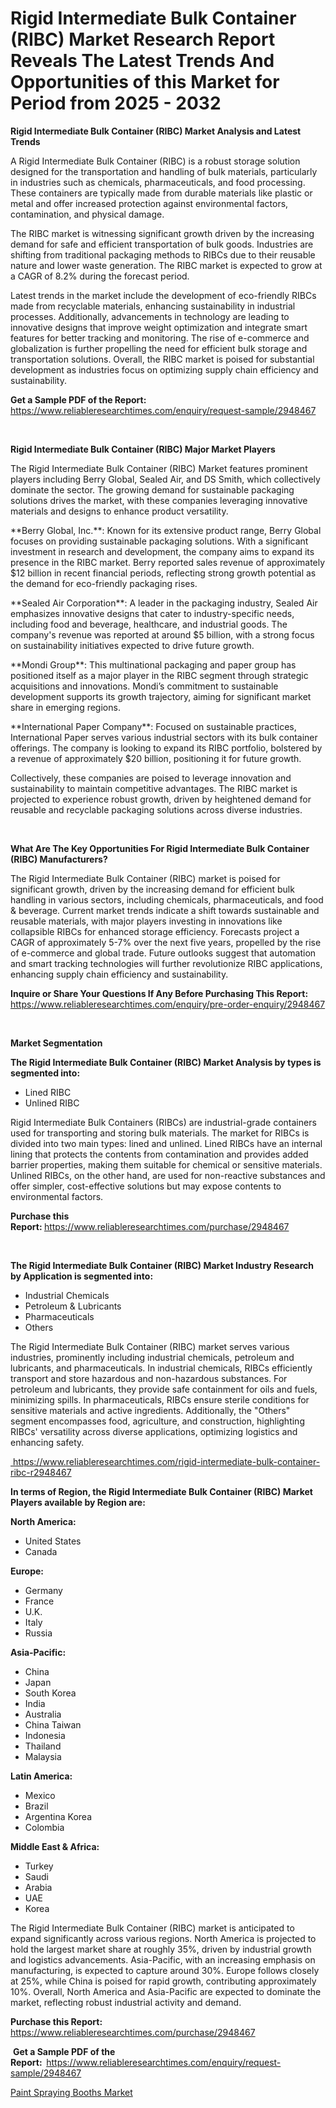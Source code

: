 <p><h1>Rigid Intermediate Bulk Container (RIBC) Market Research Report Reveals The Latest Trends And Opportunities of this Market for Period from 2025 - 2032</h1></p><p><strong>Rigid Intermediate Bulk Container (RIBC) Market Analysis and Latest Trends</strong></p>
<p><p>A Rigid Intermediate Bulk Container (RIBC) is a robust storage solution designed for the transportation and handling of bulk materials, particularly in industries such as chemicals, pharmaceuticals, and food processing. These containers are typically made from durable materials like plastic or metal and offer increased protection against environmental factors, contamination, and physical damage.</p><p>The RIBC market is witnessing significant growth driven by the increasing demand for safe and efficient transportation of bulk goods. Industries are shifting from traditional packaging methods to RIBCs due to their reusable nature and lower waste generation. The RIBC market is expected to grow at a CAGR of 8.2% during the forecast period.</p><p>Latest trends in the market include the development of eco-friendly RIBCs made from recyclable materials, enhancing sustainability in industrial processes. Additionally, advancements in technology are leading to innovative designs that improve weight optimization and integrate smart features for better tracking and monitoring. The rise of e-commerce and globalization is further propelling the need for efficient bulk storage and transportation solutions. Overall, the RIBC market is poised for substantial development as industries focus on optimizing supply chain efficiency and sustainability.</p></p>
<p><strong>Get a Sample PDF of the Report:&nbsp;</strong> <a href="https://www.reliableresearchtimes.com/enquiry/request-sample/2948467?utm_campaign=3040&utm_medium=2&utm_source=Github&utm_content=ia&utm_term=12032025&utm_id=rigid-intermediate-bulk-container-ribc">https://www.reliableresearchtimes.com/enquiry/request-sample/2948467</a></p>
<p>&nbsp;</p>
<p><strong>Rigid Intermediate Bulk Container (RIBC) Major Market Players</strong></p>
<p><p>The Rigid Intermediate Bulk Container (RIBC) Market features prominent players including Berry Global, Sealed Air, and DS Smith, which collectively dominate the sector. The growing demand for sustainable packaging solutions drives the market, with these companies leveraging innovative materials and designs to enhance product versatility.</p><p>**Berry Global, Inc.**: Known for its extensive product range, Berry Global focuses on providing sustainable packaging solutions. With a significant investment in research and development, the company aims to expand its presence in the RIBC market. Berry reported sales revenue of approximately $12 billion in recent financial periods, reflecting strong growth potential as the demand for eco-friendly packaging rises.</p><p>**Sealed Air Corporation**: A leader in the packaging industry, Sealed Air emphasizes innovative designs that cater to industry-specific needs, including food and beverage, healthcare, and industrial goods. The company's revenue was reported at around $5 billion, with a strong focus on sustainability initiatives expected to drive future growth.</p><p>**Mondi Group**: This multinational packaging and paper group has positioned itself as a major player in the RIBC segment through strategic acquisitions and innovations. Mondi’s commitment to sustainable development supports its growth trajectory, aiming for significant market share in emerging regions.</p><p>**International Paper Company**: Focused on sustainable practices, International Paper serves various industrial sectors with its bulk container offerings. The company is looking to expand its RIBC portfolio, bolstered by a revenue of approximately $20 billion, positioning it for future growth.</p><p>Collectively, these companies are poised to leverage innovation and sustainability to maintain competitive advantages. The RIBC market is projected to experience robust growth, driven by heightened demand for reusable and recyclable packaging solutions across diverse industries.</p></p>
<p>&nbsp;</p>
<p><strong>What Are The Key Opportunities For Rigid Intermediate Bulk Container (RIBC) Manufacturers?</strong></p>
<p><p>The Rigid Intermediate Bulk Container (RIBC) market is poised for significant growth, driven by the increasing demand for efficient bulk handling in various sectors, including chemicals, pharmaceuticals, and food & beverage. Current market trends indicate a shift towards sustainable and reusable materials, with major players investing in innovations like collapsible RIBCs for enhanced storage efficiency. Forecasts project a CAGR of approximately 5-7% over the next five years, propelled by the rise of e-commerce and global trade. Future outlooks suggest that automation and smart tracking technologies will further revolutionize RIBC applications, enhancing supply chain efficiency and sustainability.</p></p>
<p><strong>Inquire or Share Your Questions If Any Before Purchasing This Report:</strong> <a href="https://www.reliableresearchtimes.com/enquiry/pre-order-enquiry/2948467?utm_campaign=3040&utm_medium=2&utm_source=Github&utm_content=ia&utm_term=12032025&utm_id=rigid-intermediate-bulk-container-ribc">https://www.reliableresearchtimes.com/enquiry/pre-order-enquiry/2948467</a></p>
<p>&nbsp;</p>
<p><strong>Market Segmentation</strong></p>
<p><strong>The Rigid Intermediate Bulk Container (RIBC) Market Analysis by types is segmented into:</strong></p>
<p><ul><li>Lined RIBC</li><li>Unlined RIBC</li></ul></p>
<p><p>Rigid Intermediate Bulk Containers (RIBCs) are industrial-grade containers used for transporting and storing bulk materials. The market for RIBCs is divided into two main types: lined and unlined. Lined RIBCs have an internal lining that protects the contents from contamination and provides added barrier properties, making them suitable for chemical or sensitive materials. Unlined RIBCs, on the other hand, are used for non-reactive substances and offer simpler, cost-effective solutions but may expose contents to environmental factors.</p></p>
<p><strong>Purchase this Report:&nbsp;</strong><a href="https://www.reliableresearchtimes.com/purchase/2948467?utm_campaign=3040&utm_medium=2&utm_source=Github&utm_content=ia&utm_term=12032025&utm_id=rigid-intermediate-bulk-container-ribc">https://www.reliableresearchtimes.com/purchase/2948467</a></p>
<p>&nbsp;</p>
<p><strong>The Rigid Intermediate Bulk Container (RIBC) Market Industry Research by Application is segmented into:</strong></p>
<p><ul><li>Industrial Chemicals</li><li>Petroleum & Lubricants</li><li>Pharmaceuticals</li><li>Others</li></ul></p>
<p><p>The Rigid Intermediate Bulk Container (RIBC) market serves various industries, prominently including industrial chemicals, petroleum and lubricants, and pharmaceuticals. In industrial chemicals, RIBCs efficiently transport and store hazardous and non-hazardous substances. For petroleum and lubricants, they provide safe containment for oils and fuels, minimizing spills. In pharmaceuticals, RIBCs ensure sterile conditions for sensitive materials and active ingredients. Additionally, the "Others" segment encompasses food, agriculture, and construction, highlighting RIBCs' versatility across diverse applications, optimizing logistics and enhancing safety.</p></p>
<p><a href="https://www.reliableresearchtimes.com/rigid-intermediate-bulk-container-ribc-r2948467?utm_campaign=3040&utm_medium=2&utm_source=Github&utm_content=ia&utm_term=12032025&utm_id=rigid-intermediate-bulk-container-ribc">&nbsp;https://www.reliableresearchtimes.com/rigid-intermediate-bulk-container-ribc-r2948467</a></p>
<p><strong>In terms of Region, the Rigid Intermediate Bulk Container (RIBC) Market Players available by Region are:</strong></p>
<p>
    <p> <strong> North America: </strong>
        <ul>
            <li>United States</li>
            <li>Canada</li>
        </ul>
        </p> 
    <p> <strong> Europe: </strong>
        <ul>
            <li>Germany</li>
            <li>France</li>
            <li>U.K.</li>
            <li>Italy</li>
            <li>Russia</li>
        </ul>
        </p> 
    <p> <strong> Asia-Pacific: </strong>
        <ul>
            <li>China</li>
            <li>Japan</li>
            <li>South Korea</li>
            <li>India</li>
            <li>Australia</li>
            <li>China Taiwan</li>
            <li>Indonesia</li>
            <li>Thailand</li>
            <li>Malaysia</li>
        </ul>
        </p> 
    <p> <strong> Latin America: </strong>
        <ul>
            <li>Mexico</li>
            <li>Brazil</li>
            <li>Argentina Korea</li>
            <li>Colombia</li>
        </ul>
        </p> 
    <p> <strong> Middle East & Africa: </strong>
        <ul>
            <li>Turkey</li>
            <li>Saudi</li>
            <li>Arabia</li>
            <li>UAE</li>
            <li>Korea</li>
        </ul>
    </p>
    </p>
<p><p>The Rigid Intermediate Bulk Container (RIBC) market is anticipated to expand significantly across various regions. North America is projected to hold the largest market share at roughly 35%, driven by industrial growth and logistics advancements. Asia-Pacific, with an increasing emphasis on manufacturing, is expected to capture around 30%. Europe follows closely at 25%, while China is poised for rapid growth, contributing approximately 10%. Overall, North America and Asia-Pacific are expected to dominate the market, reflecting robust industrial activity and demand.</p></p>
<p><strong>Purchase this Report: </strong><a href="https://www.reliableresearchtimes.com/purchase/2948467?utm_campaign=3040&utm_medium=2&utm_source=Github&utm_content=ia&utm_term=12032025&utm_id=rigid-intermediate-bulk-container-ribc">https://www.reliableresearchtimes.com/purchase/2948467</a></p>
<p>&nbsp;<strong>Get a Sample PDF of the Report:&nbsp;&nbsp;</strong><a href="https://www.reliableresearchtimes.com/enquiry/request-sample/2948467?utm_campaign=3040&utm_medium=2&utm_source=Github&utm_content=ia&utm_term=12032025&utm_id=rigid-intermediate-bulk-container-ribc">https://www.reliableresearchtimes.com/enquiry/request-sample/2948467</a></p>
<p><strong></strong></p>
<p><p><a href="https://github.com/ilanarohalgh/Market-Research-Report-List-1/blob/main/paint-spraying-booths-market.md?utm_campaign=3040&utm_medium=2&utm_source=Github&utm_content=ia&utm_term=12032025&utm_id=rigid-intermediate-bulk-container-ribc">Paint Spraying Booths Market</a></p></p>